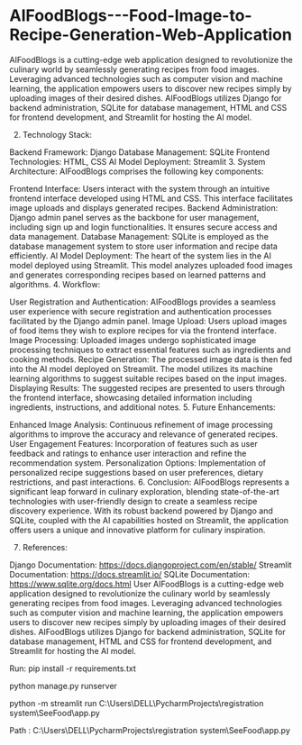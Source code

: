 # AIFoodBlogs---Food-Image-to-Recipe-Generation-Web-Application
AIFoodBlogs is a cutting-edge web application designed to revolutionize the culinary world by seamlessly generating recipes from food images. Leveraging advanced technologies such as computer vision and machine learning, the application empowers users to discover new recipes simply by uploading images of their desired dishes. 
AIFoodBlogs utilizes Django for backend administration, SQLite for database management, HTML and CSS for frontend development, and Streamlit for hosting the AI model.

2. Technology Stack:

Backend Framework: Django
Database Management: SQLite
Frontend Technologies: HTML, CSS
AI Model Deployment: Streamlit
3. System Architecture:
AIFoodBlogs comprises the following key components:

Frontend Interface: Users interact with the system through an intuitive frontend interface developed using HTML and CSS. This interface facilitates image uploads and displays generated recipes.
Backend Administration: Django admin panel serves as the backbone for user management, including sign up and login functionalities. It ensures secure access and data management.
Database Management: SQLite is employed as the database management system to store user information and recipe data efficiently.
AI Model Deployment: The heart of the system lies in the AI model deployed using Streamlit. This model analyzes uploaded food images and generates corresponding recipes based on learned patterns and algorithms.
4. Workflow:

User Registration and Authentication: AIFoodBlogs provides a seamless user experience with secure registration and authentication processes facilitated by the Django admin panel.
Image Upload: Users upload images of food items they wish to explore recipes for via the frontend interface.
Image Processing: Uploaded images undergo sophisticated image processing techniques to extract essential features such as ingredients and cooking methods.
Recipe Generation: The processed image data is then fed into the AI model deployed on Streamlit. The model utilizes its machine learning algorithms to suggest suitable recipes based on the input images.
Displaying Results: The suggested recipes are presented to users through the frontend interface, showcasing detailed information including ingredients, instructions, and additional notes.
5. Future Enhancements:

Enhanced Image Analysis: Continuous refinement of image processing algorithms to improve the accuracy and relevance of generated recipes.
User Engagement Features: Incorporation of features such as user feedback and ratings to enhance user interaction and refine the recommendation system.
Personalization Options: Implementation of personalized recipe suggestions based on user preferences, dietary restrictions, and past interactions.
6. Conclusion:
AIFoodBlogs represents a significant leap forward in culinary exploration, blending state-of-the-art technologies with user-friendly design to create a seamless recipe discovery experience. With its robust backend powered by Django and SQLite, coupled with the AI capabilities hosted on Streamlit, the application offers users a unique and innovative platform for culinary inspiration.

7. References:

Django Documentation: https://docs.djangoproject.com/en/stable/
Streamlit Documentation: https://docs.streamlit.io/
SQLite Documentation: https://www.sqlite.org/docs.html
User
AIFoodBlogs is a cutting-edge web application designed to revolutionize the culinary world by seamlessly generating recipes from food images. Leveraging advanced technologies such as computer vision and machine learning, the application empowers users to discover new recipes simply by uploading images of their desired dishes. AIFoodBlogs utilizes Django for backend administration, SQLite for database management, HTML and CSS for frontend development, and Streamlit for hosting the AI model.


Run:
pip install -r requirements.txt 

python manage.py runserver


python -m streamlit run C:\Users\DELL\PycharmProjects\registration system\SeeFood\app.py

Path :  C:\Users\DELL\PycharmProjects\registration system\SeeFood\app.py

